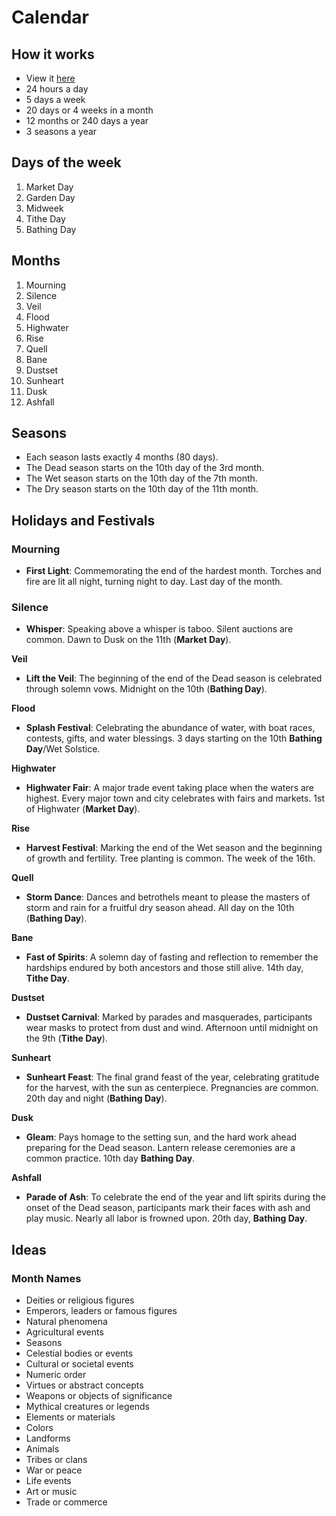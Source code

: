 
# Calendar

## How it works

- View it [here](https://app.fantasy-calendar.com/calendars/2669bad0fde3ee0be2d57d168248352b)
- 24 hours a day
- 5 days a week
- 20 days or 4 weeks in a month
- 12 months or 240 days a year
- 3 seasons a year

## Days of the week

1. Market Day
2. Garden Day
3. Midweek
4. Tithe Day
5. Bathing Day

## Months

1. Mourning
2. Silence
3. Veil
4. Flood
5. Highwater
6. Rise
7. Quell
8. Bane
9. Dustset
10. Sunheart
11. Dusk
12. Ashfall

## Seasons

- Each season lasts exactly 4 months (80 days).
- The Dead season starts on the 10th day of the 3rd month.
- The Wet season starts on the 10th day of the 7th month.
- The Dry season starts on the 10th day of the 11th month.

## Holidays and Festivals

### Mourning
- **First Light**: Commemorating the end of the hardest month. Torches and fire are lit all night, turning night to day. Last day of the month.  

### Silence
- **Whisper**: Speaking above a whisper is taboo. Silent auctions are common. Dawn to Dusk on the 11th (**Market Day**).

**Veil**
- **Lift the Veil**: The beginning of the end of the Dead season is celebrated through solemn vows. Midnight on the 10th (**Bathing Day**).

**Flood**
- **Splash Festival**: Celebrating the abundance of water, with boat races, contests, gifts, and water blessings. 3 days starting on the 10th **Bathing Day**/Wet Solstice. 

**Highwater**
- **Highwater Fair**: A major trade event taking place when the waters are highest. Every major town and city celebrates with fairs and markets. 1st of Highwater (**Market Day**).

**Rise**
- **Harvest Festival**: Marking the end of the Wet season and the beginning of growth and fertility. Tree planting is common. The week of the 16th.

**Quell**
- **Storm Dance**: Dances and betrothels meant to please the masters of storm and rain for a fruitful dry season ahead. All day on the 10th (**Bathing Day**).

**Bane**
- **Fast of Spirits**: A solemn day of fasting and reflection to remember the hardships endured by both ancestors and those still alive. 14th day, **Tithe Day**. 

**Dustset**
- **Dustset Carnival**: Marked by parades and masquerades, participants wear masks to protect from dust and wind. Afternoon until midnight on the 9th (**Tithe Day**).

**Sunheart**
- **Sunheart Feast**: The final grand feast of the year, celebrating gratitude for the harvest, with the sun as centerpiece. Pregnancies are common. 20th day and night (**Bathing Day**).

**Dusk**
- **Gleam**: Pays homage to the setting sun, and the hard work ahead preparing for the Dead season. Lantern release ceremonies are a common practice. 10th day **Bathing Day**.

**Ashfall**
- **Parade of Ash**: To celebrate the end of the year and lift spirits during the onset of the Dead season, participants mark their faces with ash and play music. Nearly all labor is frowned upon. 20th day, **Bathing Day**.

## Ideas

### Month Names

- Deities or religious figures
- Emperors, leaders or famous figures
- Natural phenomena
- Agricultural events
- Seasons
- Celestial bodies or events
- Cultural or societal events
- Numeric order
- Virtues or abstract concepts
- Weapons or objects of significance
- Mythical creatures or legends
- Elements or materials
- Colors
- Landforms
- Animals
- Tribes or clans
- War or peace
- Life events
- Art or music
- Trade or commerce

